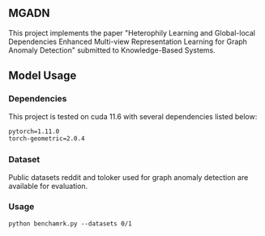 ## MGADN

This project implements the paper "Heterophily Learning and Global-local Dependencies Enhanced Multi-view Representation Learning for Graph Anomaly Detection" submitted to Knowledge-Based Systems.


## Model Usage

### Dependencies 

This project is tested on cuda 11.6 with several dependencies listed below:

```markdown
pytorch=1.11.0
torch-geometric=2.0.4
```


### Dataset 

Public datasets reddit and toloker used for graph anomaly detection are available for evaluation. 
### Usage
```
python benchamrk.py --datasets 0/1
```
